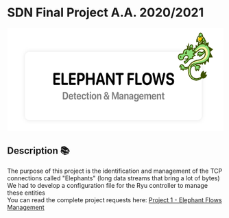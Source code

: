 # SDN Final Project A.A. 2020/2021
<p align="center">
<img width="610" height="240" src="https://github.com/AstroWLAN/ElephantFlowsManagement/blob/master/Resources/Project%20Logo.png">
</p>
<p>

## Description 📚
The purpose of this project is the identification and management of the TCP connections called "Elephants" (long data streams that bring a lot of bytes)<br>
We had to develop a configuration file for the Ryu controller to manage these entities<br>
You can read the complete project requests here: [Project 1 - Elephant Flows Management](https://github.com/AstroWLAN/ElephantFlowsManagement/blob/master/Resources/Project%20Descriptions.pdf)

</p>